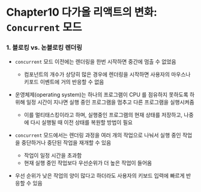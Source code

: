 # Chapter10 다가올 리액트의 변화: `Concurrent` 모드
### 1. 블로킹 vs. 논블로킹 렌더링
- `concurrent` 모드 이전에는 렌더링을 한번 시작하면 중간에 멈출 수 없었음
    - 컴포넌트의 개수가 상당히 많은 경우에 렌더링을 시작하면 사용자의 마우스나 키포드 이벤트에 거의 반응할 수 없음
    
- 운영체제(operating system)는 하나의 프로그램이 CPU 를 점유하지 못하도록 하 위해 일정 시간이 지나면 실행 중인 프로그램을 멈추고 다른 프로그램을 실행시켜줌
    - 이를 멀티태스킹이라고 하며, 실행중인 프로그램의 현재 상태를 저장하고, 나중에 다시 실행될 때 이전 상태를 복원할 방법이 필요
    
- `concurrent` 모드에서는 렌더링 과정을 여러 개의 작업으로 나눠서 실행 중인 작업을 중단하거나 중단된 작업을 재개할 수 있음
    - 작업이 일정 시간을 초과함
    - 현재 실행 중인 작업보다 우선순위가 더 높은 작업이 들어옴
  
- 우선 순위가 낮은 작업의 양이 많다고 하더라도 사용자의 키보드 입력에 빠르게 반응할 수 있음

